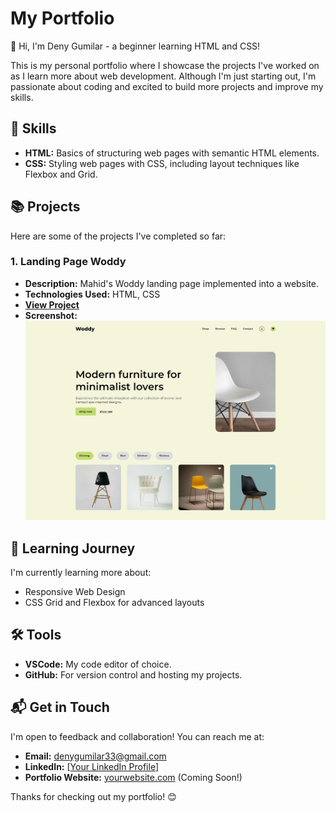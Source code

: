 # My Portfolio

👋 Hi, I'm Deny Gumilar - a beginner learning HTML and CSS!

This is my personal portfolio where I showcase the projects I've worked on as I learn more about web development. Although I'm just starting out, I'm passionate about coding and excited to build more projects and improve my skills.

## 🚀 Skills
- **HTML:** Basics of structuring web pages with semantic HTML elements.
- **CSS:** Styling web pages with CSS, including layout techniques like Flexbox and Grid.

## 📚 Projects
Here are some of the projects I've completed so far:

### 1. **Landing Page Woddy**
   - **Description:** Mahid's Woddy landing page implemented into a website.
   - **Technologies Used:** HTML, CSS
   - **[View Project](https://github.com/denygum/Landing-page-Woddy)**
   - **Screenshot:**
   ![Personal Profile Page](https://github.com/denygum/Landing-page-Woddy/blob/main/screencapture.png)

## 🌱 Learning Journey
I'm currently learning more about:
- Responsive Web Design
- CSS Grid and Flexbox for advanced layouts

## 🛠️ Tools
- **VSCode:** My code editor of choice.
- **GitHub:** For version control and hosting my projects.

## 📬 Get in Touch
I'm open to feedback and collaboration! You can reach me at:
- **Email:** [denygumilar33@gmail.com](mailto:your-email@example.com)
- **LinkedIn:** [[Your LinkedIn Profile](https://www.linkedin.com/in/denygumilar/)]
- **Portfolio Website:** [yourwebsite.com](https://yourwebsite.com) (Coming Soon!)

Thanks for checking out my portfolio! 😊
